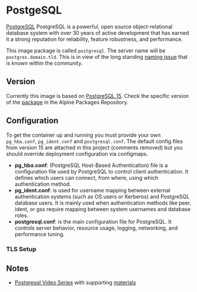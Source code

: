 # PostgeSQL

[PostgreSQL](https://www.postgresql.org) PostgreSQL is a powerful, open
source object-relational database system with over 30 years of active
development that has earned it a strong reputation for reliability,
feature robustness, and performance.

This image package is called `postgresql`. The server name will be
`postgres.domain.tld`.  This is in view of the long standing
[naming issue](https://wiki.postgresql.org/wiki/Postgres) that is known
within the community.

## Version

Currently this image is based on
[PostgreSQL 15](https://www.postgresql.org/docs/15/index.html). Check
the specific version of the [package](https://pkgs.alpinelinux.org/packages?name=postgresql15&branch=v3.21&repo=community&arch=aarch64&origin=&flagged=&maintainer=)
in the Alpine Packages Repository.

## Configuration

To get the container up and running you must provide your own `pg_hba.conf`,
`pg_ident.conf` and `postgresql.conf`.  The default config files from
version 15 are attached in this project (comments removed) but you should
override deployment configuration via configmaps.

- **pg_hba.conf**:  (PostgreSQL Host-Based Authentication) file is a
configuration file used by PostgreSQL to control client authentication.
It defines which users can connect, from where, using which authentication
method.
- **pg_ident.conf**: is used for username mapping
between external authentication systems (such as OS users or Kerberos) and
PostgreSQL database users. It is mainly used when authentication methods like
peer, ident, or gss require mapping between system usernames and database
roles.
- **postgresql.conf**: is the main configuration file for PostgreSQL. It
controls server behavior, resource usage, logging, networking,
and performance tuning.

### TLS Setup

## Notes

- [Postgresql Video Series](https://www.youtube.com/playlist?list=PLHq1uqvAteVsnMSMVp-Tcb0MSBVKQ7GLg)
with supporting [materials](https://github.com/marcel-dempers/docker-development-youtube-series)
